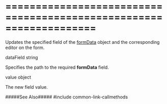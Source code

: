 ===================================================================
===================================================================

<!--shortDescription-->
Updates the specified field of the [formData](/Documentation/ApiReference/UI_Widgets/dxForm/Configuration/#formData) object and the corresponding editor on the form.
<!--/shortDescription-->

<!--paramName1-->dataField<!--/paramName1-->
<!--paramType1-->string<!--/paramType1-->
<!--paramDescription1-->
Specifies the path to the required **formData** field.
<!--/paramDescription1-->

<!--paramName2-->value<!--/paramName2-->
<!--paramType2-->object<!--/paramType2-->
<!--paramDescription2-->
The new field value.
<!--/paramDescription2-->

<!--fullDescription-->
#####See Also#####
#include common-link-callmethods
<!--/fullDescription-->